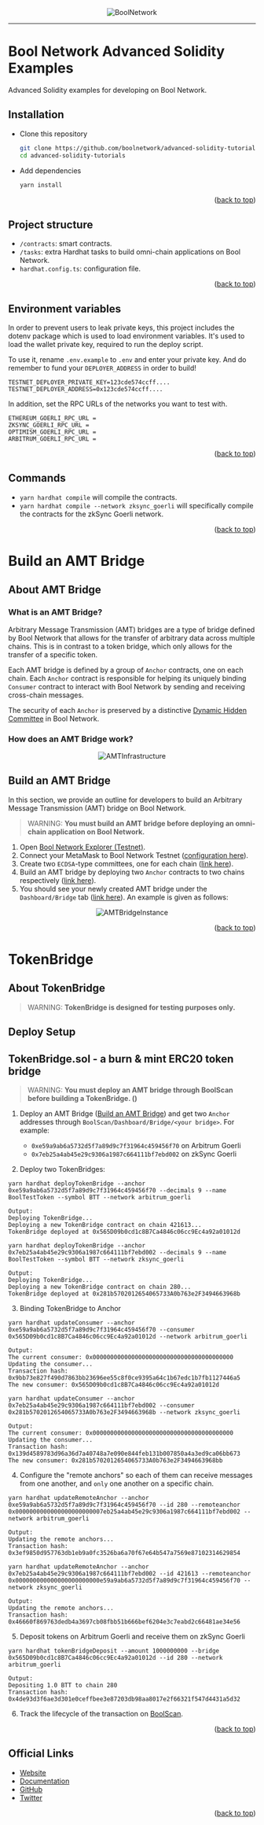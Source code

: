 <div align="center">
    <img alt="BoolNetwork" src="images/BoolNetworkLogo.jpg"/>
</div>

---

# Bool Network Advanced Solidity Examples
Advanced Solidity examples for developing on Bool Network.
## Installation
-   Clone this repository
    ```sh
    git clone https://github.com/boolnetwork/advanced-solidity-tutorials.git
    cd advanced-solidity-tutorials
    ```
- Add dependencies
    ```sh
    yarn install
    ```

<p align="right">(<a href="#readme-top">back to top</a>)</p>

## Project structure

- `/contracts`: smart contracts.
- `/tasks`: extra Hardhat tasks to build omni-chain applications on Bool Network.
- `hardhat.config.ts`: configuration file.
<!-- - `/deploy`: deployment and contract interaction scripts.
- `/test`: test files -->

<p align="right">(<a href="#readme-top">back to top</a>)</p>

## Environment variables
In order to prevent users to leak private keys, this project includes the dotenv package which is used to load environment variables. It's used to load the wallet private key, required to run the deploy script.

To use it, rename `.env.example` to `.env` and enter your private key. And do remember to fund your `DEPLOYER_ADDRESS` in order to build!

```
TESTNET_DEPLOYER_PRIVATE_KEY=123cde574ccff....
TESTNET_DEPLOYER_ADDRESS=0x123cde574ccff....
```

In addition, set the RPC URLs of the networks you want to test with.

```
ETHEREUM_GOERLI_RPC_URL = 
ZKSYNC_GOERLI_RPC_URL = 
OPTIMISM_GOERLI_RPC_URL = 
ARBITRUM_GOERLI_RPC_URL = 
```

<p align="right">(<a href="#readme-top">back to top</a>)</p>

## Commands

- `yarn hardhat compile` will compile the contracts.
- `yarn hardhat compile --network zksync_goerli` will specifically compile the contracts for the zkSync Goerli network.

<p align="right">(<a href="#readme-top">back to top</a>)</p>

# Build an AMT Bridge

## About AMT Bridge

### What is an AMT Bridge?
Arbitrary Message Transmission (AMT) bridges are a type of bridge defined by Bool Network that allows for the transfer of arbitrary data across multiple chains. This is in contrast to a token bridge, which only allows for the transfer of a specific token. 

Each AMT bridge is defined by a group of `Anchor` contracts, one on each chain. Each `Anchor` contract is responsible for helping its uniquely binding `Consumer` contract to interact with Bool Network by sending and receiving cross-chain messages.

The security of each `Anchor` is preserved by a distinctive [Dynamic Hidden Committee](https://boolnetwork.gitbook.io/docs/concepts/dynamic-hidden-committee-dhc) in Bool Network.

### How does an AMT Bridge work?

<div align="center">
    <img alt="AMTInfrastructure" src="images/AMTInfrastructure.png"/>
</div>

## Build an AMT Bridge

In this section, we provide an outline for developers to build an Arbitrary Message Transmission (AMT) bridge on Bool Network.

> WARNING: **You must build an AMT bridge before deploying an omni-chain application on Bool Network.**

1. Open [Bool Network Explorer (Testnet)](https://boolscan.com/dashboard/committee?network=testnet).
2. Connect your MetaMask to Bool Network Testnet ([configuration here](https://boolnetwork.gitbook.io/docs/evm-ecosystem/amt-bridges/network-configuration)).
3. Create two `ECDSA`-type committees, one for each chain ([link here](https://boolnetwork.gitbook.io/docs/evm-ecosystem/amt-bridges/create-committees)).
4. Build an AMT bridge by deploying two `Anchor` contracts to two chains respectively ([link here](https://boolnetwork.gitbook.io/docs/evm-ecosystem/amt-bridges/build-a-bridge)).
5. You should see your newly created AMT bridge under the `Dashboard/Bridge` tab ([link here](https://boolscan.com/dashboard/bridge?network=testnet)). An example is given as follows: 

<div align="center">
    <img alt="AMTBridgeInstance" src="images/AMTBridgeInstance.png"/>
</div>

<p align="right">(<a href="#readme-top">back to top</a>)</p>


# TokenBridge

## About TokenBridge

> WARNING: **TokenBridge is designed for testing purposes only.**

## Deploy Setup

## TokenBridge.sol - a burn & mint ERC20 token bridge

> WARNING: **You must deploy an AMT bridge through BoolScan before building a TokenBridge. ()**
> 
1. Deploy an AMT Bridge ([Build an AMT Bridge](#build-an-amt-bridge)) and get two `Anchor` addresses through `BoolScan/Dashboard/Bridge/<your bridge>`. For example:
    - `0xe59a9ab6a5732d5f7a89d9c7f31964c459456f70` on Arbitrum Goerli
    - `0x7eb25a4ab45e29c9306a1987c664111bf7ebd002` on zkSync Goerli

2. Deploy two TokenBridges:
```angular2html
yarn hardhat deployTokenBridge --anchor 0xe59a9ab6a5732d5f7a89d9c7f31964c459456f70 --decimals 9 --name BoolTestToken --symbol BTT --network arbitrum_goerli

Output:
Deploying TokenBridge...
Deploying a new TokenBridge contract on chain 421613...
TokenBridge deployed at 0x565D09b0cd1c8B7Ca4846c06cc9Ec4a92a01012d
```
```angular2html
yarn hardhat deployTokenBridge --anchor 
0x7eb25a4ab45e29c9306a1987c664111bf7ebd002 --decimals 9 --name BoolTestToken --symbol BTT --network zksync_goerli

Output:
Deploying TokenBridge...
Deploying a new TokenBridge contract on chain 280...
TokenBridge deployed at 0x281b5702012654065733A0b763e2F3494663968b
```

3. Binding TokenBridge to Anchor
```angular2html
yarn hardhat updateConsumer --anchor 0xe59a9ab6a5732d5f7a89d9c7f31964c459456f70 --consumer 0x565D09b0cd1c8B7Ca4846c06cc9Ec4a92a01012d --network arbitrum_goerli

Output:
The current consumer: 0x0000000000000000000000000000000000000000
Updating the consumer...
Transaction hash: 0x9bb73e827f490d7863bb23696ee55c8f0ce9395a64c1b67edc1b7fb1127446a5
The new consumer: 0x565D09b0cd1c8B7Ca4846c06cc9Ec4a92a01012d
```
```angular2html
yarn hardhat updateConsumer --anchor 0x7eb25a4ab45e29c9306a1987c664111bf7ebd002 --consumer 0x281b5702012654065733A0b763e2F3494663968b --network zksync_goerli

Output:
The current consumer: 0x0000000000000000000000000000000000000000
Updating the consumer...
Transaction hash: 0x139d4589783d96a36d7a40748a7e090e844feb131b007850a4a3ed9ca06bb673
The new consumer: 0x281b5702012654065733A0b763e2F3494663968bb
```

4. Configure the "remote anchors" so each of them can receive messages from one another, and `only` one another on a specific chain.
```angular2html
yarn hardhat updateRemoteAnchor --anchor 0xe59a9ab6a5732d5f7a89d9c7f31964c459456f70 --id 280 --remoteanchor 0x0000000000000000000000007eb25a4ab45e29c9306a1987c664111bf7ebd002 --network arbitrum_goerli

Output:
Updating the remote anchors...
Transaction hash: 0x3ef9850d957763db1eb9a0fc3526ba6a70f67e64b547a7569e87102314629854
```
```angular2html
yarn hardhat updateRemoteAnchor --anchor 0x7eb25a4ab45e29c9306a1987c664111bf7ebd002 --id 421613 --remoteanchor 0x000000000000000000000000e59a9ab6a5732d5f7a89d9c7f31964c459456f70 --network zksync_goerli

Output:
Updating the remote anchors...
Transaction hash: 0x46660f869763dedb4a3697cb08fbb51b666bef6204e3c7eabd2c66481ae34e56
```
5. Deposit tokens on Arbitrum Goerli and receive them on zkSync Goerli
```angular2html
yarn hardhat tokenBridgeDeposit --amount 1000000000 --bridge 0x565D09b0cd1c8B7Ca4846c06cc9Ec4a92a01012d --id 280 --network arbitrum_goerli

Output:
Depositing 1.0 BTT to chain 280
Transaction hash: 0x4de93d3f6ae3d301e0ceffbee3e87203db98aa8017e2f66321f547d4431a5d32
```
6. Track the lifecycle of the transaction on [BoolScan](https://boolscan.com/bridge/amt/?network=testnet).


<p align="right">(<a href="#readme-top">back to top</a>)</p>

## Official Links

- [Website](https://bool.network/)
- [Documentation](https://boolnetwork.gitbook.io/docs/)
- [GitHub](https://github.com/boolnetwork)
- [Twitter](https://twitter.com/Bool_Official)

<p align="right">(<a href="#readme-top">back to top</a>)</p>
